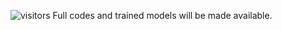 ![visitors](https://visitor-badge.laobi.icu/badge?page_id=page.id)
Full codes and trained models will be made available. 

